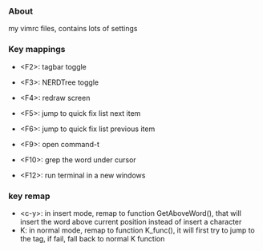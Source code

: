 ### About
my vimrc files, contains lots of settings

### Key mappings
* \<F2\>: tagbar toggle
* \<F3\>: NERDTree toggle
* \<F4\>: redraw screen
* \<F5\>: jump to quick fix list next item
* \<F6\>: jump to quick fix list previous item

* \<F9\>: open command-t 
* \<F10\>: grep the word under cursor
* \<F12\>: run terminal in a new windows

### key remap
* \<c-y\>: in insert mode, remap to function GetAboveWord(), that will insert the word above current position instead of insert a character
* K: in normal mode, remap to function K_func(), it will first try to jump to the tag, if fail, fall back to normal K function

